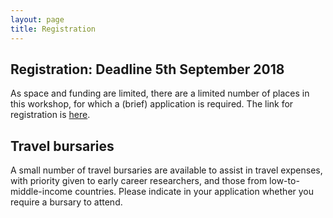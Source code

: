 ```yaml
---
layout: page
title: Registration
---
```


## Registration: Deadline 5th September 2018

As space and funding are limited, there are a limited number of places in this workshop, for which a (brief) application is required. The link for registration is [here](https://docs.google.com/forms/d/1LZlotZPFCUDednnQ2cS2R9XnHX_qAgMved9JyVZVzAY).

## Travel bursaries

A small number of travel bursaries are available to assist in travel expenses, with priority given to early career researchers, and those from low-to-middle-income countries. Please indicate in your application whether you require a bursary to attend.
